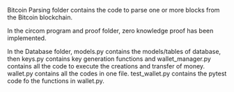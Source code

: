 Bitcoin Parsing folder contains the code to parse one or more blocks from the Bitcoin blockchain.

In the circom program and proof folder, zero knowledge proof has been implemented.

In the Database folder, 
models.py contains the models/tables of database, then keys.py contains key generation functions  and wallet_manager.py contains all the code to execute the creations and transfer of money. 
wallet.py contains all the codes in one file. 
test_wallet.py contains the pytest code fo the functions in wallet.py.
